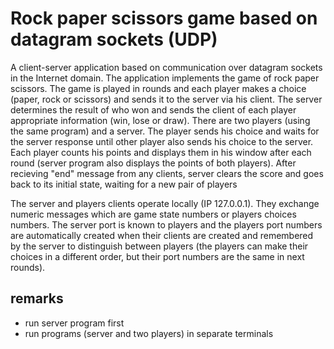 # Rock paper scissors game based on datagram sockets (UDP)
A client-server application based on communication over datagram sockets in the Internet domain.
The application implements the game of rock paper scissors. The game is played in rounds and each player
makes a choice (paper, rock or scissors) and sends it to the server via his client. The server determines the result of
who won and sends the client of each player appropriate information (win, lose or draw).
There are two players (using the same program) and a server. The player sends his choice and waits for the server response 
until other player also sends his choice to the server. Each player counts his points and displays them in his window 
after each round (server program also displays the points of both players). After recieving "end" message from any clients, 
server clears the score and goes back to its initial state, waiting for a new pair of players

The server and players clients operate locally (IP 127.0.0.1). They exchange numeric messages which are game state numbers or 
players choices numbers. The server port is known to players and the players port numbers are automatically created when their clients
are created and remembered by the server to distinguish between players (the players can make their choices in a different order,
but their port numbers are the same in next rounds).

## remarks
* run server program first
* run programs (server and two players) in separate terminals
